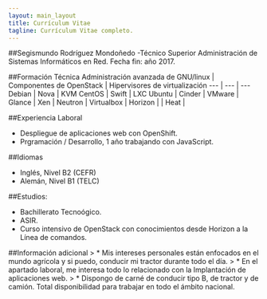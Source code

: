```yaml
---
layout: main_layout
title: Currículum Vitae
tagline: Currículum Vitae completo.
---
```


##Segismundo Rodríguez Mondoñedo
-Técnico Superior Administración de Sistemas Informáticos en Red. Fecha fin: año 2017.

##Formación Técnica
Administración avanzada de GNU/linux | Componentes de OpenStack | Hipervisores de virtualización
--- | --- | ---
Debian | Nova | KVM
CentOS | Swift | LXC
Ubuntu | Cinder | VMware
 | Glance | Xen
 | Neutron | Virtualbox
 | Horizon | 
 | Heat | 

##Experiencia Laboral
- Despliegue de aplicaciones web con OpenShift.
- Prgramación / Desarrollo, 1 año trabajando con JavaScript.

##Idiomas
- Inglés, Nivel B2 (CEFR)
- Alemán, Nivel B1 (TELC)

##Estudios:
- Bachillerato Tecnoógico.
- ASIR.
- Curso intensivo de OpenStack con conocimientos desde Horizon a la Línea de comandos.

##Información adicional
	> * Mis intereses personales están enfocados en el mundo agrícola y si puedo, conducir mi tractor durante todo el día.
	> * En el apartado laboral, me interesa todo lo relacionado con la Implantación de aplicaciones web.
	> * Dispongo de carné de conducir tipo B, de tractor y de camión. Total disponibilidad para trabajar en todo el ámbito nacional.